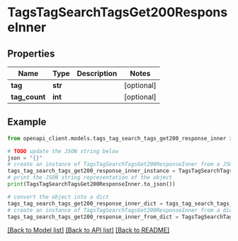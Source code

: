 # TagsTagSearchTagsGet200ResponseInner


## Properties

Name | Type | Description | Notes
------------ | ------------- | ------------- | -------------
**tag** | **str** |  | [optional] 
**tag_count** | **int** |  | [optional] 

## Example

```python
from openapi_client.models.tags_tag_search_tags_get200_response_inner import TagsTagSearchTagsGet200ResponseInner

# TODO update the JSON string below
json = "{}"
# create an instance of TagsTagSearchTagsGet200ResponseInner from a JSON string
tags_tag_search_tags_get200_response_inner_instance = TagsTagSearchTagsGet200ResponseInner.from_json(json)
# print the JSON string representation of the object
print(TagsTagSearchTagsGet200ResponseInner.to_json())

# convert the object into a dict
tags_tag_search_tags_get200_response_inner_dict = tags_tag_search_tags_get200_response_inner_instance.to_dict()
# create an instance of TagsTagSearchTagsGet200ResponseInner from a dict
tags_tag_search_tags_get200_response_inner_from_dict = TagsTagSearchTagsGet200ResponseInner.from_dict(tags_tag_search_tags_get200_response_inner_dict)
```
[[Back to Model list]](../README.md#documentation-for-models) [[Back to API list]](../README.md#documentation-for-api-endpoints) [[Back to README]](../README.md)


